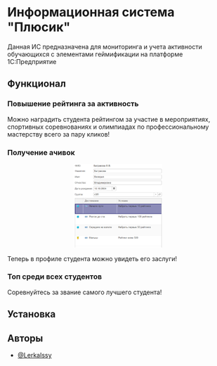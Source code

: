 
# Информационная система "Плюсик"

Данная ИС предназначена для мониторинга и учета активности обучающихся с элементами геймификации на платформе 1С:Предприятие


## Функционал

### Повышение рейтинга за активность 

Можно наградить студента рейтингом за участие в мероприятиях, спортивных соревнованиях и олимпиадах по профессиональному мастерству всего за пару кликов!

### Получение ачивок
<p align="center">
<img src="./Справочная информация/ПрофильСтудента.png" width="40%"></p>
Теперь в профиле студента можно увидеть его заслуги!

### Топ среди всех студентов

Соревнуйтесь за звание самого лучшего студента!

## Установка




    
## Авторы

- [@LerkaIssy](https://github.com/LerkaIssy)

